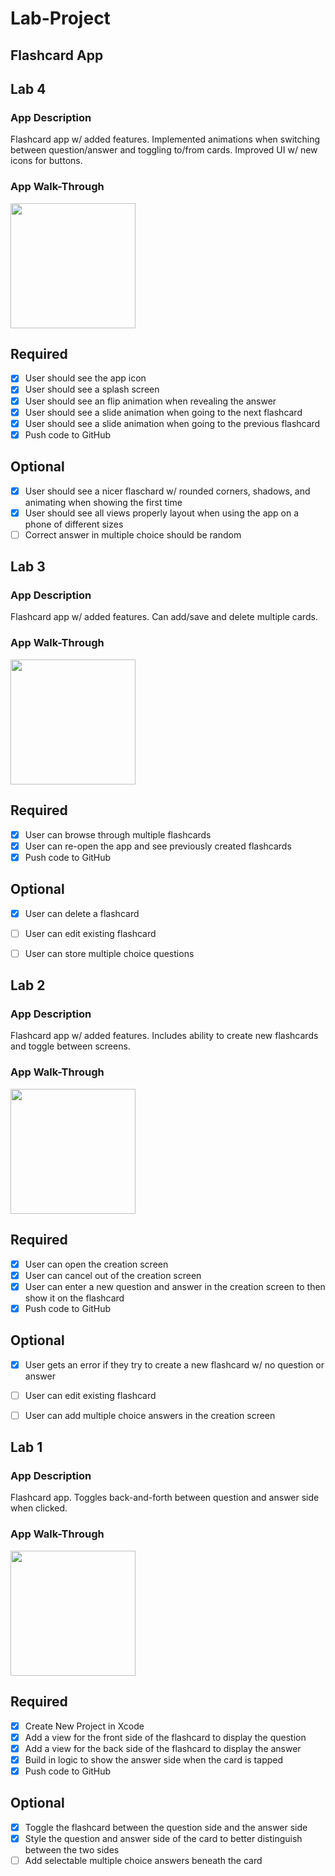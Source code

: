 # Lab-Project

## Flashcard App

## Lab 4

### App Description
Flashcard app w/ added features. Implemented animations when switching between question/answer and toggling to/from cards. Improved UI w/ new icons for buttons.

### App Walk-Through
<img src=http://g.recordit.co/cJVthSA294.gif width=200><br>

## Required
- [x] User should see the app icon 
- [x] User should see a splash screen
- [x] User should see an flip animation when revealing the answer
- [x] User should see a slide animation when going to the next flashcard
- [x] User should see a slide animation when going to the previous flashcard
- [x] Push code to GitHub
## Optional
- [x] User should see a nicer flaschard w/ rounded corners, shadows, and animating when showing the first time
- [x] User should see all views properly layout when using the app on a phone of different sizes
- [ ] Correct answer in multiple choice should be random

## Lab 3

### App Description
Flashcard app w/ added features. Can add/save and delete multiple cards.

### App Walk-Through
<img src=http://g.recordit.co/Gvqvo3TIqw.gif width=200><br>

## Required
- [x] User can browse through multiple flashcards
- [x] User can re-open the app and see previously created flashcards
- [x] Push code to GitHub
## Optional
- [x] User can delete a flashcard
- [ ] User can edit existing flashcard
- [ ] User can store multiple choice questions


## Lab 2

### App Description
Flashcard app w/ added features. Includes ability to create new flashcards and toggle between screens.

### App Walk-Through
<img src=http://g.recordit.co/fOOQmagbj5.gif width=200><br>

## Required
- [x] User can open the creation screen
- [x] User can cancel out of the creation screen
- [x] User can enter a new question and answer in the creation screen to then show it on the flashcard
- [x] Push code to GitHub
## Optional
- [x] User gets an error if they try to create a new flashcard w/ no question or answer
- [ ] User can edit existing flashcard
- [ ] User can add multiple choice answers in the creation screen


## Lab 1

### App Description
Flashcard app. Toggles back-and-forth between question and answer side when clicked.

### App Walk-Through
<img src=http://g.recordit.co/eplfDi5rKO.gif width=200><br>

## Required
- [x] Create New Project in Xcode
- [x] Add a view for the front side of the flashcard to display the question
- [x] Add a view for the back side of the flashcard to display the answer
- [x] Build in logic to show the answer side when the card is tapped
- [x] Push code to GitHub
## Optional
- [x] Toggle the flashcard between the question side and the answer side
- [x] Style the question and answer side of the card to better distinguish between the two sides
- [ ] Add selectable multiple choice answers beneath the card
